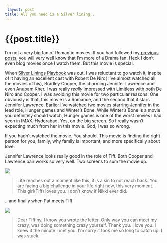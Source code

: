 ```yaml
---
 layout: post
title: All you need is a Silver lining..
--- 
```

 {{post.title}}
======================================================
<p>I&#8217;m not a very big fan of Romantic movies. If you had followed my<a href="http://blog.daab.in/post/57249961865/those-movies-i-dig"> previous posts</a>, you will very well know that I&#8217;m more of a Drama fan. Heck I don&#8217;t even blog movies once I watch them. But this movie is special.</p>

<p>When <a href="http://www.imdb.com/title/tt1045658/">Silver Linings Playbook</a> was out, I was reluctant to go watch it, inspite of it having an excellent cast with Robert De Niro( I&#8217;ve almost watched all the movies of his), Bradley Cooper, the charming Jennifer Lawrence  and even Anupam Kher. I was really <em>really</em> impressed with Limitless with both De Niro and Cooper. I was avoiding this movie for two particular reasons. One obviously is that, this movie is a Romance, and the second  that it stars Jennifer Lawrence. Earlier I&#8217;ve watched two movies starring Jennifer in the lead role, Hunger games and Winter&#8217;s Bone. While Winter&#8217;s Bone is a  movie you definitely  should watch, Hunger games is one of the worst movies I had seen in IMAX, Hyderabad. Yes, on the big screen. So I really wasn&#8217;t expecting much from her in this movie. God, I was so wrong.</p>

<p>If you hadn&#8217;t watched the movie. You should. This movie is finding the right person for you, family, why family is important, and more specifically about love.</p>

<p>Jennifer Lawrence looks really good in the role of Tiff. Both Cooper and Lawrence pair works so very well. Two screens to sum the movie up.</p>

<p><img src="http://i.imgur.com/5mtuVA3.jpg?1"/></p>

<blockquote>
  <p>Life reaches out a moment like this, it is a sin to not reach back. You are facing a big challenge in your life right now, this very moment. This girl(Tiff) loves you. I don&#8217;t know if Nikki ever did.</p>
</blockquote>

<p>.. and finally when Pat meets Tiff.</p>

<p><img src="http://i.imgur.com/9HpDzGO.jpg?1"/></p>

<blockquote>
  <p>Dear Tiffiny,
  I know you wrote the letter. Only way you can meet my crazy, was doing something crazy yourself. Thank you. I love you. I knew it the minute I met you. I&#8217;m sorry it took me so long to catch up. I was stuck.</p>
</blockquote>